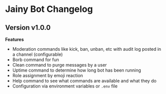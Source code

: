# Jainy Bot Changelog

## Version v1.0.0
**Features**
- Moderation commands like kick, ban, unban, etc with audit log posted in a channel (configurable)
- Borb command for fun
- Clean command to purge messages by a user
- Uptime command to determine how long bot has been running
- Role assignment by emoji reaction
- Help command to see what commands are available and what they do
- Configuration via environment variables or `.env` file
